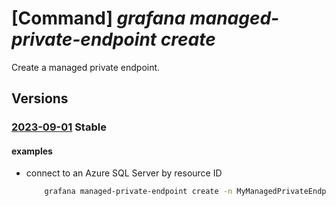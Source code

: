 # [Command] _grafana managed-private-endpoint create_

Create a managed private endpoint.

## Versions

### [2023-09-01](/Resources/mgmt-plane/L3N1YnNjcmlwdGlvbnMve30vcmVzb3VyY2Vncm91cHMve30vcHJvdmlkZXJzL21pY3Jvc29mdC5kYXNoYm9hcmQvZ3JhZmFuYS97fS9tYW5hZ2VkcHJpdmF0ZWVuZHBvaW50cy97fQ==/2023-09-01.xml) **Stable**

<!-- mgmt-plane /subscriptions/{}/resourcegroups/{}/providers/microsoft.dashboard/grafana/{}/managedprivateendpoints/{} 2023-09-01 -->

#### examples

- connect to an Azure SQL Server by resource ID
    ```bash
        grafana managed-private-endpoint create -n MyManagedPrivateEndpoint -g MyResourceGroup --workspace-name MyGrafana --group-ids sqlServer --private-link-resource-id /subscriptions/3a7edf7d-1488-4017-a908-111111111111/resourceGroups/MyResourceGroup/providers/Microsoft.Sql/servers/MySQLServer
    ```
